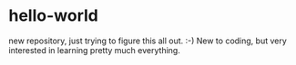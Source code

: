 # hello-world
new repository, just trying to figure this all out. :-)
New to coding, but very interested in learning pretty much everything. 
